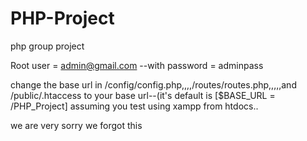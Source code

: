 # PHP-Project

php group project

Root user = admin@gmail.com --with password = adminpass

change the base url in /config/config.php,,,,/routes/routes.php,,,,,and /public/.htaccess to your base url--(it's default is [$BASE_URL = /PHP_Project] assuming you test using xampp from htdocs..

we are very sorry we forgot this

